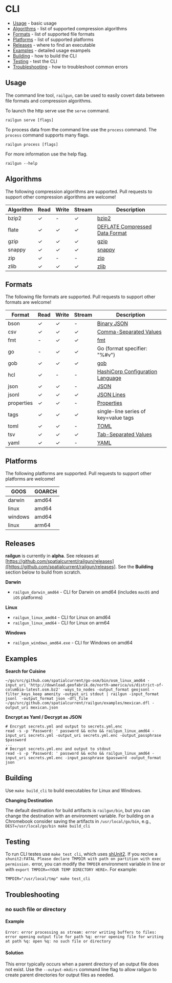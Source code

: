 # CLI

- [Usage](#usage) - basic usage
- [Algorithms](#algorithms) - list of supported compression algorithms
- [Formats](#formats) - list of supported file formats
- [Platforms](#platforms) - list of supported platforms
- [Releases](#releases) - where to find an executable
- [Examples](#examples)  - detailed usage exampels
- [Building](#building) - how to build the CLI
- [Testing](#testing) - test the CLI
- [Troubleshooting](#Troubleshooting) - how to troubleshoot common errors

## Usage

The command line tool, `railgun`, can be used to easily covert data between file formats and compression algorithms.

To launch the http serve use the `serve` command.

```shell
railgun serve [flags]
```

To process data from the command line use the `process` command.  The `process` command supports many flags.


```shell
railgun process [flags]
```

For more information use the help flag.

```shell
railgun --help
```

## Algorithms

The following compression algorithms are supported.  Pull requests to support other compression algorithms are welcome!

| Algorithm | Read |  Write | Stream | Description |
| ---- | ------ | ------ | ------ | ------ |
| bzip2 | ✓ | - | ✓ | [bzip2](https://en.wikipedia.org/wiki/Bzip2) |
| flate | ✓ | ✓ | ✓ | [DEFLATE Compressed Data Format](https://tools.ietf.org/html/rfc1951) |
| gzip | ✓ | ✓ | ✓ | [gzip](https://en.wikipedia.org/wiki/Gzip) |
| snappy | ✓ | ✓ | ✓ | [snappy](https://github.com/google/snappy) |
| zip | ✓ | - | - | [zip](https://en.wikipedia.org/wiki/Zip_%28file_format%29) |
| zlib | ✓ | ✓ | ✓ | [zlib](https://en.wikipedia.org/wiki/Zlib) |


## Formats

The following file formats are supported.  Pull requests to support other formats are welcome!

| Format | Read |  Write | Stream | Description |
| ---- | ------ |  ------ | ------ | ------ |
| bson | ✓ | ✓ | - | [Binary JSON](https://en.wikipedia.org/wiki/BSON) |
| csv | ✓ | ✓ | ✓ | [Comma-Separated Values](https://en.wikipedia.org/wiki/Comma-separated_values) |
| fmt | - | ✓ | ✓ | [fmt](https://godoc.org/fmt) |
| go | - | ✓ | ✓ | Go (format specifier: "%#v") |
| gob | ✓ | ✓ | ✓ | [gob](https://godoc.org/encoding/gob) |
| hcl | ✓ | - | - | [HashiCorp Configuration Language](https://github.com/hashicorp/hcl) |
| json | ✓ | ✓ | - | [JSON](http://json.org/) |
| jsonl | ✓ | ✓ | ✓ | [JSON Lines](http://jsonlines.org/) |
| properties | ✓ | ✓ | - |[Properties](https://en.wikipedia.org/wiki/.properties) |
| tags | ✓ | ✓ | ✓ | single-line series of key=value tags |
| toml | ✓ | ✓ | - | [TOML](https://github.com/toml-lang/toml) |
| tsv | ✓ | ✓ | ✓ |[ Tab-Separated Values](https://en.wikipedia.org/wiki/Tab-separated_values) |
| yaml | ✓ | ✓ | - | [YAML](https://yaml.org/) |


## Platforms

The following platforms are supported.  Pull requests to support other platforms are welcome!

| GOOS | GOARCH |
| ---- | ------ |
| darwin | amd64 |
| linux | amd64 |
| windows | amd64 |
| linux | arm64 |

## Releases

**railgun** is currently in **alpha**.  See releases at [https://github.com/spatialcurrent/railgun/releases]([https://github.com/spatialcurrent/railgun/releases].  See the **Building** section below to build from scratch.

**Darwin**

- `railgun_darwin_amd64` - CLI for Darwin on amd64 (includes `macOS` and `iOS` platforms)

**Linux**

- `railgun_linux_amd64` - CLI for Linux on amd64
- `railgun_linux_amd64` - CLI for Linux on arm64

**Windows**

- `railgun_windows_amd64.exe` - CLI for Windows on amd64

## Examples

**Search for Cuisine**

```
~/go/src/github.com/spatialcurrent/go-osm/bin/osm_linux_amd64 -input_uri 'http://download.geofabrik.de/north-america/us/district-of-columbia-latest.osm.bz2' -ways_to_nodes -output_format geojsonl -filter_keys_keep amenity -output_uri stdout | railgun -input_format jsonl  -output_format json -dfl_file ~/go/src/github.com/spatialcurrent/railgun/examples/mexican.dfl -output_uri mexican.json
```

**Encrypt as Yaml / Decrypt as JSON**

```
# Encrypt secrets.yml and output to secrets.yml.enc
read -s -p 'Password: ' password && echo && railgun_linux_amd64 -input_uri secrets.yml -output_uri secrets.yml.enc -output_passphrase $password
...
# Decrypt secrets.yml.enc and output to stdout
read -s -p 'Password: ' password && echo && railgun_linux_amd64 -input_uri secrets.yml.enc -input_passphrase $password -output_format json
```

## Building

Use `make build_cli` to build executables for Linux and Windows.

**Changing Destination**

The default destination for build artifacts is `railgun/bin`, but you can change the destination with an environment variable.  For building on a Chromebook consider saving the artifacts in `/usr/local/go/bin`, e.g., `DEST=/usr/local/go/bin make build_cli`

## Testing

To run CLI testes use `make test_cli`, which uses [shUnit2](https://github.com/kward/shunit2).  If you recive a `shunit2:FATAL Please declare TMPDIR with path on partition with exec permission.` error, you can modify the `TMPDIR` environment variable in line or with `export TMPDIR=<YOUR TEMP DIRECTORY HERE>`. For example:

```
TMPDIR="/usr/local/tmp" make test_cli
```

## Troubleshooting

### no such file or directory

#### Example

```text
Error: error processing as stream: error writing buffers to files: error opening output file for path %q: error opening file for writing at path %q: open %q: no such file or directory
```

#### Solution

This error typically occurs when a parent directory of an output file does not exist.  Use the `--output-mkdirs` command line flag to allow railgun to create parent directories for output files as needed.

